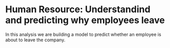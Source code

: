 # Human Resource: Understandind and predicting why employees leave
In this analysis we are building a model to predict whether an employee is about to leave the company.

